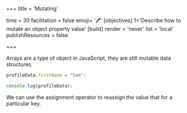 +++
title = 'Mutating'

time = 30
facilitation = false
emoji= '🖊️'
[objectives]
    1='Describe how to mutate an object property value'
[build]
  render = 'never'
  list = 'local'
  publishResources = false

+++

Arrays are a type of object in JavaScript, they are still mutable data structures.

```js
profileData.firstName = "Sam";

console.log(profileData);
```

We can use the assignment operator to reassign the value that for a particular key.

